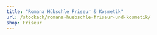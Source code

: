 ```yaml
---
title: "Romana Hübschle Friseur & Kosmetik"
url: /stockach/romana-huebschle-friseur-und-kosmetik/
shop: Friseur
---
```

